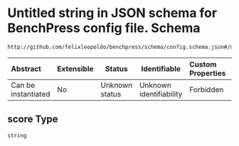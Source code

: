 # Untitled string in JSON schema for BenchPress config file. Schema

```txt
http://github.com/felixleopoldo/benchpress/schema/config.schema.json#/definitions/gfci/properties/score
```




| Abstract            | Extensible | Status         | Identifiable            | Custom Properties | Additional Properties | Access Restrictions | Defined In                                                                  |
| :------------------ | ---------- | -------------- | ----------------------- | :---------------- | --------------------- | ------------------- | --------------------------------------------------------------------------- |
| Can be instantiated | No         | Unknown status | Unknown identifiability | Forbidden         | Allowed               | none                | [config.schema.json\*](../../out/config.schema.json "open original schema") |

## score Type

`string`
